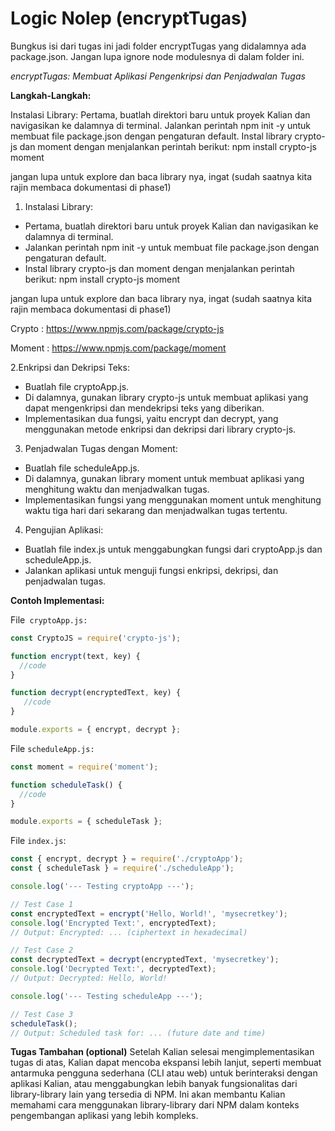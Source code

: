 # Logic Nolep (encryptTugas)

Bungkus isi dari tugas ini jadi folder encryptTugas yang didalamnya ada package.json. Jangan lupa ignore node modulesnya di dalam folder ini.

*encryptTugas: Membuat Aplikasi Pengenkripsi dan Penjadwalan Tugas*

**Langkah-Langkah:**

Instalasi Library:
Pertama, buatlah direktori baru untuk proyek Kalian dan navigasikan ke dalamnya di terminal.
Jalankan perintah npm init -y untuk membuat file package.json dengan pengaturan default.
Instal library crypto-js dan moment dengan menjalankan perintah berikut:
npm install crypto-js moment

jangan lupa untuk explore dan baca library nya, ingat (sudah saatnya kita rajin membaca dokumentasi di phase1)

1. Instalasi Library:
- Pertama, buatlah direktori baru untuk proyek Kalian dan navigasikan ke dalamnya di terminal.
- Jalankan perintah npm init -y untuk membuat file package.json dengan pengaturan default.
- Instal library crypto-js dan moment dengan menjalankan perintah berikut:
npm install crypto-js moment

jangan lupa untuk explore dan baca library nya, ingat (sudah saatnya kita rajin membaca dokumentasi di phase1)

Crypto : https://www.npmjs.com/package/crypto-js

Moment : https://www.npmjs.com/package/moment

2.Enkripsi dan Dekripsi Teks:
- Buatlah file cryptoApp.js.
- Di dalamnya, gunakan library crypto-js untuk membuat aplikasi yang dapat mengenkripsi dan mendekripsi teks yang diberikan.
- Implementasikan dua fungsi, yaitu encrypt dan decrypt, yang menggunakan metode enkripsi dan dekripsi dari library crypto-js.

3. Penjadwalan Tugas dengan Moment:
- Buatlah file scheduleApp.js.
- Di dalamnya, gunakan library moment untuk membuat aplikasi yang menghitung waktu dan menjadwalkan tugas.
- Implementasikan fungsi yang menggunakan moment untuk menghitung waktu tiga hari dari sekarang dan menjadwalkan tugas tertentu.

4. Pengujian Aplikasi:
- Buatlah file index.js untuk menggabungkan fungsi dari cryptoApp.js dan scheduleApp.js.
- Jalankan aplikasi untuk menguji fungsi enkripsi, dekripsi, dan penjadwalan tugas.

**Contoh Implementasi:**

File` cryptoApp.js:`
```js
const CryptoJS = require('crypto-js');

function encrypt(text, key) {
  //code
}

function decrypt(encryptedText, key) {
   //code
}

module.exports = { encrypt, decrypt };
```

File `scheduleApp.js:`
```js
const moment = require('moment');

function scheduleTask() {
  //code
}

module.exports = { scheduleTask };
```

File `index.js`:
```js
const { encrypt, decrypt } = require('./cryptoApp');
const { scheduleTask } = require('./scheduleApp');

console.log('--- Testing cryptoApp ---');

// Test Case 1
const encryptedText = encrypt('Hello, World!', 'mysecretkey');
console.log('Encrypted Text:', encryptedText);
// Output: Encrypted: ... (ciphertext in hexadecimal)

// Test Case 2
const decryptedText = decrypt(encryptedText, 'mysecretkey');
console.log('Decrypted Text:', decryptedText);
// Output: Decrypted: Hello, World!

console.log('--- Testing scheduleApp ---');

// Test Case 3
scheduleTask();
// Output: Scheduled task for: ... (future date and time)
```

**Tugas Tambahan (optional)**
Setelah Kalian selesai mengimplementasikan tugas di atas, Kalian dapat mencoba ekspansi lebih lanjut, seperti membuat antarmuka pengguna sederhana (CLI atau web) untuk berinteraksi dengan aplikasi Kalian, atau menggabungkan lebih banyak fungsionalitas dari library-library lain yang tersedia di NPM. Ini akan membantu Kalian memahami cara menggunakan library-library dari NPM dalam konteks pengembangan aplikasi yang lebih kompleks. 
